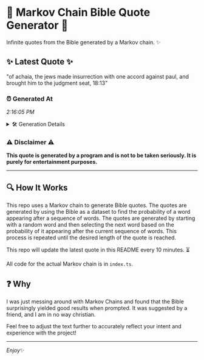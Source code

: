 # 📖 Markov Chain Bible Quote Generator 📖

Infinite quotes from the Bible generated by a Markov chain. ✨

## ✨ Latest Quote ✨
"of achaia, the jews made insurrection with one accord against paul, and brought him to the judgment seat, 18:13"

### ⏰ Generated At
*2:16:05 PM*

<details>
    <summary>🛠️ Generation Details</summary>
    <p>
        <strong>🌱 Seed:</strong> of<br>
        <strong>🔄 Iterations:</strong> 18<br>
        <strong>📜 Context History:</strong><br>[ of ]: achaia,<br>[ of, achaia, ]: the<br>[ of, achaia,, the ]: jews<br>[ of, achaia,, the, jews ]: made<br>[ of, achaia,, the, jews, made ]: insurrection<br>[ of, achaia,, the, jews, made, insurrection ]: with<br>[ achaia,, the, jews, made, insurrection, with ]: one<br>[ the, jews, made, insurrection, with, one ]: accord<br>[ jews, made, insurrection, with, one, accord ]: against<br>[ made, insurrection, with, one, accord, against ]: paul,<br>[ insurrection, with, one, accord, against, paul, ]: and<br>[ with, one, accord, against, paul,, and ]: brought<br>[ one, accord, against, paul,, and, brought ]: him<br>[ accord, against, paul,, and, brought, him ]: to<br>[ against, paul,, and, brought, him, to ]: the<br>[ paul,, and, brought, him, to, the ]: judgment<br>[ and, brought, him, to, the, judgment ]: seat,<br>[ brought, him, to, the, judgment, seat, ]: 18:13<br>
    </p>
</details>

### ⚠️ Disclaimer ⚠️
**This quote is generated by a program and is not to be taken seriously. It is purely for entertainment purposes.**

---

## 🔍 How It Works

This repo uses a Markov chain to generate Bible quotes. The quotes are generated by using the Bible as a dataset to find the probability of a word appearing after a sequence of words. The quotes are generated by starting with a random word and then selecting the next word based on the probability of it appearing after the current sequence of words. This process is repeated until the desired length of the quote is reached.

This repo will update the latest quote in this README every 10 minutes. ⏳

All code for the actual Markov chain is in `index.ts`.

## ❓ Why

I was just messing around with Markov Chains and found that the Bible surprisingly yielded good results when prompted. 
It was suggested by a friend, and I am in no way christian.

Feel free to adjust the text further to accurately reflect your intent and experience with the project!

---

*Enjoy*✨
